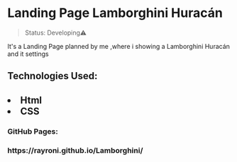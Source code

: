 <h1>Landing Page Lamborghini Huracán</h1>

>Status: Developing⚠️

It's a Landing Page planned by me ,where i showing a Lamborghini Huracán and it settings

<h2>Technologies Used:<h2>
 <li>Html</li>
 <li>CSS</li>
<h3>GitHub Pages:<h3> https://rayroni.github.io/Lamborghini/

